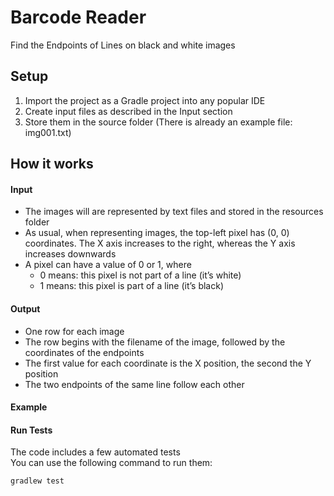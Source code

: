 # Barcode Reader
Find the Endpoints of Lines on black and white images

## Setup
1. Import the project as a Gradle project into any popular IDE
2. Create input files as described in the Input section
3. Store them in the source folder (There is already an example file: img001.txt) 

## How it works
#### Input
- The images will are represented by text files and stored in the resources folder
- As usual, when representing images, the top-left pixel has (0, 0) coordinates. The X axis increases to the right, whereas the Y axis increases downwards
- A pixel can have a value of 0 or 1, where
  - 0 means: this pixel is not part of a line (it’s white)
  - 1 means: this pixel is part of a line (it’s black)
#### Output
- One row for each image
- The row begins with the filename of the image, followed by the coordinates of the endpoints
- The first value for each coordinate is the X position, the second the Y position
- The two endpoints of the same line follow each other
#### Example

#### Run Tests
The code includes a few automated tests  
You can use the following command to run them:
```
gradlew test
```
